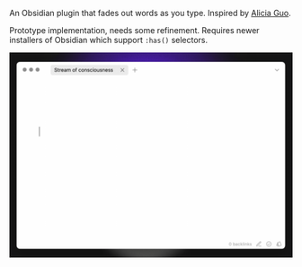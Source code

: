 An Obsidian plugin that fades out words as you type. Inspired by [Alicia Guo](https://twitter.com/upcycledwords/status/1648427766151532545).

Prototype implementation, needs some refinement. Requires newer installers of Obsidian which support `:has()` selectors.

![Serenity](/animation.gif)
